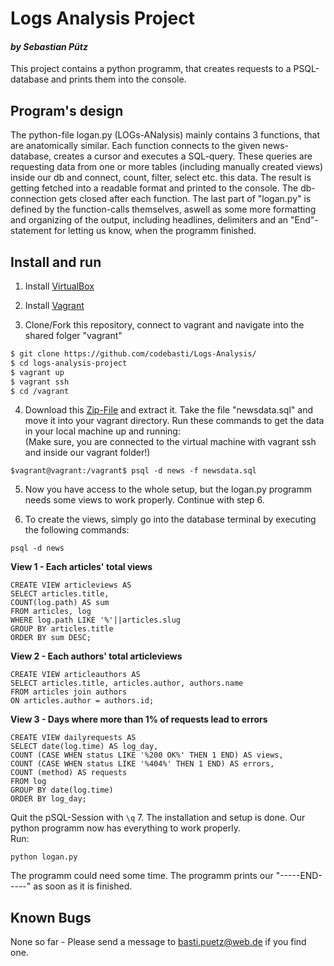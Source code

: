 # Logs Analysis Project
#### _by Sebastian Pütz_
This project contains a python programm, that creates requests to a PSQL-database and prints them into the console.

## Program's design
The python-file logan.py (LOGs-ANalysis) mainly contains 3 functions, that are
 anatomically similar. Each function connects to the given news-database, creates a
 cursor and executes a SQL-query. These queries are requesting data from one or
 more tables (including manually created views) inside our db and connect, count, filter, select etc. this data.
 The result is getting fetched into a readable format and printed to the console.
 The db-connection gets closed after each function.
 The last part of "logan.py" is defined by the function-calls themselves, aswell
 as some more formatting and organizing of the output, including headlines, delimiters and an "End"-statement for letting us know, when the programm finished.


## Install and run

1. Install [VirtualBox](virtualbox.com)

2. Install [Vagrant](vagrantup.com)

3. Clone/Fork this repository, connect to vagrant and navigate into the shared
folger "vagrant"
```sh
$ git clone https://github.com/codebasti/Logs-Analysis/
$ cd logs-analysis-project
$ vagrant up
$ vagrant ssh
$ cd /vagrant
```

4. Download this [Zip-File](https://d17h27t6h515a5.cloudfront.net/topher/2016/August/57b5f748_newsdata/newsdata.zip)
and extract it. Take the file "newsdata.sql" and move it into your vagrant directory.
Run these commands to get the data in your local machine up and running:   
(Make sure, you are connected to the virtual machine with vagrant ssh and
inside our vagrant folder!)
```
$vagrant@vagrant:/vagrant$ psql -d news -f newsdata.sql
```

5. Now you have access to the whole setup, but the logan.py programm needs some views to work properly.
Continue with step 6.

6. To create the views, simply go into the database terminal by executing the
following commands:
```
psql -d news
```
**View 1 - Each articles' total views**  
```
CREATE VIEW articleviews AS
SELECT articles.title,
COUNT(log.path) AS sum
FROM articles, log
WHERE log.path LIKE '%'||articles.slug
GROUP BY articles.title
ORDER BY sum DESC;
```
**View 2 - Each authors' total articleviews**  
```
CREATE VIEW articleauthors AS
SELECT articles.title, articles.author, authors.name
FROM articles join authors
ON articles.author = authors.id;
```
**View 3 - Days where more than 1% of requests lead to errors**  
```
CREATE VIEW dailyrequests AS
SELECT date(log.time) AS log_day,
COUNT (CASE WHEN status LIKE '%200 OK%' THEN 1 END) AS views,
COUNT (CASE WHEN status LIKE '%404%' THEN 1 END) AS errors,
COUNT (method) AS requests
FROM log
GROUP BY date(log.time)
ORDER BY log_day;
```
Quit the pSQL-Session with ```\q```
7. The installation and setup is done. Our python programm now has everything to work properly.   
Run:
```
python logan.py
```
The programm could need some time. The programm prints our "-----END-----" as soon as
it is finished.

## Known Bugs
None so far - Please send a message to basti.puetz@web.de if you find one.
